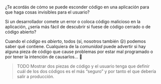 ¿Te acordás de cómo se puede esconder código en una aplicación para que haga cosas invisibles para el usuario? 

Si un desarrollador comete un error o coloca código malicioso en la aplicación, ¿sería más fácil de descubrir si fuese de código cerrado o de código abierto?

Cuando el _código_ es _abierto_, todos (sí, nosotros también :open_mouth:) podemos saber qué contiene. Cualquiera de la _comunidad_ puede advertir si hay alguna pieza de código que cause problemas por estar mal programado o por tener la intención de causarlos... :imp:

>  TODO Mostrar dos piezas de código y el usuario tenga que definir cuál de los dos códigos es el más “seguro” y por tanto el que debería salir a producción.